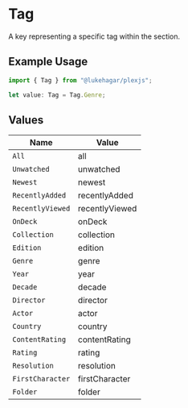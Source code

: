 # Tag

A key representing a specific tag within the section.

## Example Usage

```typescript
import { Tag } from "@lukehagar/plexjs";

let value: Tag = Tag.Genre;
```

## Values

| Name             | Value            |
| ---------------- | ---------------- |
| `All`            | all              |
| `Unwatched`      | unwatched        |
| `Newest`         | newest           |
| `RecentlyAdded`  | recentlyAdded    |
| `RecentlyViewed` | recentlyViewed   |
| `OnDeck`         | onDeck           |
| `Collection`     | collection       |
| `Edition`        | edition          |
| `Genre`          | genre            |
| `Year`           | year             |
| `Decade`         | decade           |
| `Director`       | director         |
| `Actor`          | actor            |
| `Country`        | country          |
| `ContentRating`  | contentRating    |
| `Rating`         | rating           |
| `Resolution`     | resolution       |
| `FirstCharacter` | firstCharacter   |
| `Folder`         | folder           |